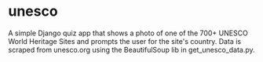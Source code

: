 unesco
======
A simple Django quiz app that shows a photo of one of the 700+ UNESCO World Heritage Sites and 
prompts the user for the site's country.  Data is scraped from unesco.org 
using the BeautifulSoup lib in get_unesco_data.py.
